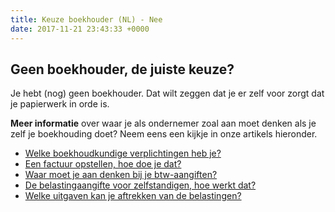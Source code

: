 ```yaml
---
title: Keuze boekhouder (NL) - Nee
date: 2017-11-21 23:43:33 +0000
---
```

## Geen boekhouder, de juiste keuze?

Je hebt (nog) geen boekhouder. Dat wilt zeggen dat je er zelf voor zorgt dat je papierwerk in orde is.

**Meer informatie** over waar je als ondernemer zoal aan moet denken als je zelf je boekhouding doet? Neem eens een kijkje in onze artikels hieronder.

* [Welke boekhoudkundige verplichtingen heb je?](https://www.xerius.be/blog/wat-zijn-je-boekhoudkundige-verplichtingen)
* [Een factuur opstellen, hoe doe je dat?]()
* [Waar moet je aan denken bij je btw-aangiften?](http://www.xerius.be/blog/je-btw-aangifte-indienen-deze-checklist-bespaart-je-kopzorgen-en-misschien-wel-een-boete/)
* [De belastingaangifte voor zelfstandigen, hoe werkt dat?](http://www.xerius.be/blog/belastingaangifte-voor-zelfstandigen)
* [Welke uitgaven kan je aftrekken van de belastingen?](http://www.xerius.be/blog/aftrekbare-kosten/)